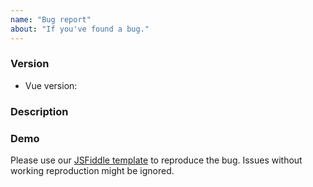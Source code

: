 ```yaml
---
name: "Bug report"
about: "If you've found a bug."
---
```


<!--
PLEASE READ: HELP US SO WE CAN HELP YOU, BY FILLING OUT THIS TEMPLATE
Issues that do not include enough information might not be picked up and closed.
-->

### Version

* Vue version: <!-- 2 or 3 -->

### Description

<!-- Describe the issue -->

### Demo

Please use our [JSFiddle template](https://jsfiddle.net/g56vfpe4/) to reproduce the bug. Issues without working reproduction might be ignored.